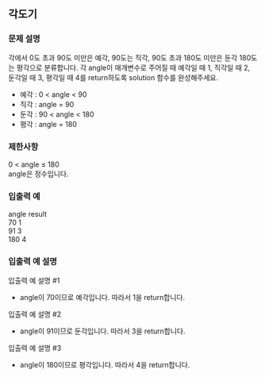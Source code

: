 ## 각도기

### 문제 설명
각에서 0도 초과 90도 미만은 예각, 90도는 직각, 90도 초과 180도 미만은 둔각 180도는 평각으로 분류합니다. 
각 angle이 매개변수로 주어질 때 예각일 때 1, 직각일 때 2, 둔각일 때 3, 평각일 때 4를 return하도록 solution 함수를 완성해주세요.

+ 예각 : 0 < angle < 90
+ 직각 : angle = 90
+ 둔각 : 90 < angle < 180
+ 평각 : angle = 180

### 제한사항
0 < angle ≤ 180  
angle은 정수입니다.

### 입출력 예
angle	result  
70	1  
91	3  
180	4

### 입출력 예 설명
입출력 예 설명 #1
+ angle이 70이므로 예각입니다. 따라서 1을 return합니다.

입출력 예 설명 #2
+ angle이 91이므로 둔각입니다. 따라서 3을 return합니다.

입출력 예 설명 #3
+ angle이 180이므로 평각입니다. 따라서 4을 return합니다.
